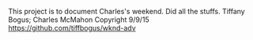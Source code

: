 This project is to document Charles's weekend.
Did all the stuffs.
Tiffany Bogus; Charles McMahon
Copyright 9/9/15
https://github.com/tiffbogus/wknd-adv
